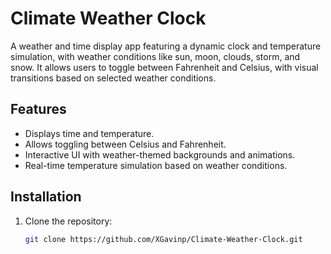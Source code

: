 # Climate Weather Clock

A weather and time display app featuring a dynamic clock and temperature simulation, with weather conditions like sun, moon, clouds, storm, and snow. It allows users to toggle between Fahrenheit and Celsius, with visual transitions based on selected weather conditions.

## Features
- Displays time and temperature.
- Allows toggling between Celsius and Fahrenheit.
- Interactive UI with weather-themed backgrounds and animations.
- Real-time temperature simulation based on weather conditions.

## Installation

1. Clone the repository:
   ```bash
   git clone https://github.com/XGavinp/Climate-Weather-Clock.git
